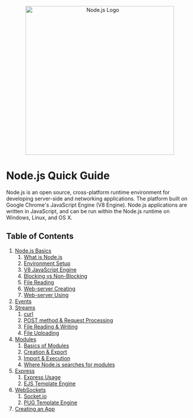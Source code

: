 <p align="center">
    <img
      alt="Node.js Logo"
      src="https://nodejs.org/static/images/logo-light.svg"
      width="400"
    />
</p>

# Node.js Quick Guide

Node.js is an open source, cross-platform runtime environment for developing server-side and networking applications. The platform built on Google Chrome's JavaScript Engine (V8 Engine). Node.js applications are written in JavaScript, and can be run within the Node.js runtime on Windows, Linux, and OS X.

## Table of Contents
1. [Node.js Basics](./1-basics/index.md)
    1. [What is Node.js](./1-basics/1-what-is-nodejs/index.md)
    2. [Environment Setup](./1-basics/2-environment-setup/index.md)
    3. [V8 JavaScript Engine](./1-basics/3-v8-javascript-engine/index.md)
    4. [Blocking vs Non-Blocking](./1-basics/4-blocking-vs-non-blocking/index.md)
    5. [File Reading](./1-basics/5-file-reading/index.md)
    6. [Web-server Creating](./1-basics/6-web-server-creating/index.md)
    7. [Web-server Using](./1-basics/7-web-server-using/index.md)
2. [Events](./2-events/index.md)
3. [Streams](./3-streams/index.md)
   1. [curl](./3-streams/index.md#curl)
   2. [POST method & Request Processing](./3-streams/index.md#HTTP-метод-POST-и-способы-обработки-запроса)
   3. [File Reading & Writing](./3-streams/index.md#Чтение-из-файла-и-запись-в-файл)
   4. [File Uploading](./3-streams/index.md#Загрузка-файла-на-сервер)
4. [Modules](./4-modules/index.md)
   1. [Basics of Modules](./4-modules/index.md#Принцип-создания-модулей)
   2. [Creation & Export](./4-modules/index.md#Создание-и-экспортирование-модулей)
   3. [Import & Execution](./4-modules/index.md#Импорт-модулей-и-выполнение)
   4. [Where Node.js searches for modules](./4-modules/index.md#Где-Node.js-ищет-модули?!)
5. [Express](./5-express/index.md)
   1. [Express Usage](./5-express/index.md#Инициализация-и-использование)
   2. [EJS Template Engine](./5-express/index.md#Шаблонизатор-EJS)
6. [WebSockets](./6-websockets/index.md)
   1. [Socket.io](./6-websockets/index.md#Socket.io)
   2. [PUG Template Engine](./6-websockets/index.md#Pug-–-HTML-шаблонизатор)
7. [Creating an App](./7-creating-app/index.md)